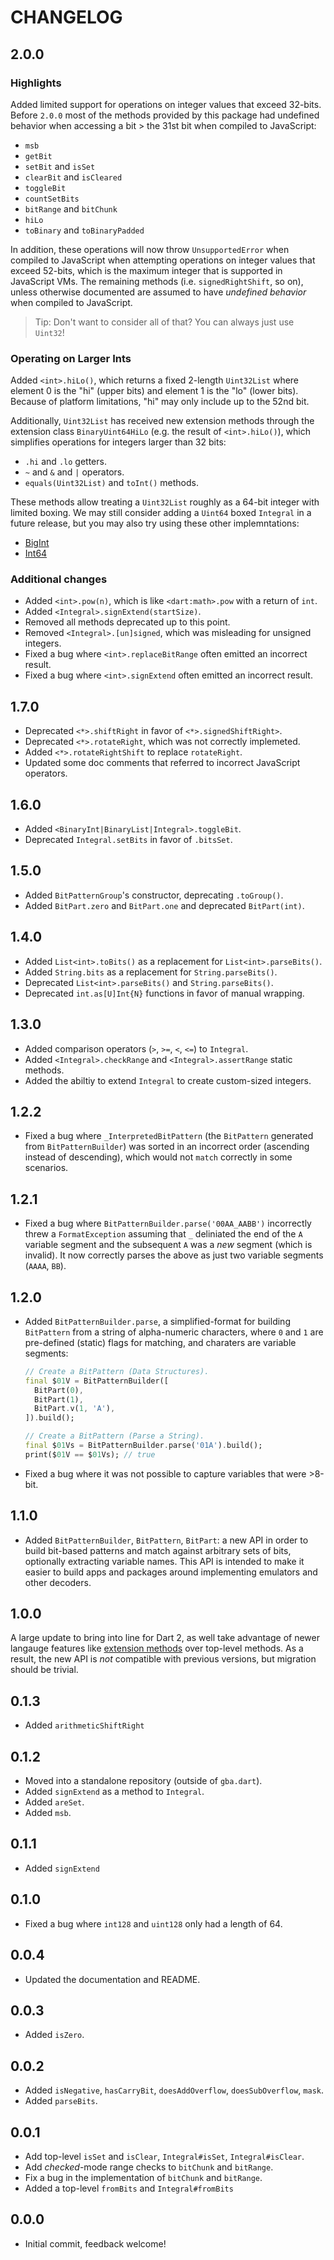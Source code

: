 # CHANGELOG

## 2.0.0

### Highlights

Added limited support for operations on integer values that exceed 32-bits.
Before `2.0.0` most of the methods provided by this package had undefined
behavior when accessing a bit > the 31st bit when compiled to JavaScript:

- `msb`
- `getBit`
- `setBit` and `isSet`
- `clearBit` and `isCleared`
- `toggleBit`
- `countSetBits`
- `bitRange` and `bitChunk`
- `hiLo`
- `toBinary` and `toBinaryPadded`

In addition, these operations will now throw `UnsupportedError` when compiled
to JavaScript when attempting operations on integer values that exceed 52-bits,
which is the maximum integer that is supported in JavaScript VMs. The remaining
methods (i.e. `signedRightShift`, so on), unless otherwise documented are
assumed to have _undefined behavior_ when compiled to JavaScript.

> Tip: Don't want to consider all of that? You can always just use `Uint32`!

### Operating on Larger Ints

Added `<int>.hiLo()`, which returns a fixed 2-length `Uint32List` where
element 0 is the "hi" (upper bits) and element 1 is the "lo" (lower bits).
Because of platform limitations, "hi" may only include up to the 52nd bit.

Additionally, `Uint32List` has received new extension methods through the
extension class `BinaryUint64HiLo` (e.g. the result of `<int>.hiLo()`), which
simplifies operations for integers larger than 32 bits:

- `.hi` and `.lo` getters.
- `~` and `&` and `|` operators.
- `equals(Uint32List)` and `toInt()` methods.

These methods allow treating a `Uint32List` roughly as a 64-bit integer with
limited boxing. We may still consider adding a `Uint64` boxed `Integral` in a
future release, but you may also try using these other implemntations:

- [BigInt](https://api.dart.dev/stable/2.8.4/dart-core/BigInt-class.html)
- [Int64](https://pub.dev/documentation/fixnum/latest/fixnum/Int64-class.html)

### Additional changes

- Added `<int>.pow(n)`, which is like `<dart:math>.pow` with a return of `int`.
- Added `<Integral>.signExtend(startSize)`.
- Removed all methods deprecated up to this point.
- Removed `<Integral>.[un]signed`, which was misleading for unsigned integers.
- Fixed a bug where `<int>.replaceBitRange` often emitted an incorrect result.
- Fixed a bug where `<int>.signExtend` often emitted an incorrect result.

## 1.7.0

- Deprecated `<*>.shiftRight` in favor of `<*>.signedShiftRight>`.
- Deprecated `<*>.rotateRight`, which was not correctly implemeted.
- Added `<*>.rotateRightShift` to replace `rotateRight`.
- Updated some doc comments that referred to incorrect JavaScript operators.

## 1.6.0

- Added `<BinaryInt|BinaryList|Integral>.toggleBit`.
- Deprecated `Integral.setBits` in favor of `.bitsSet`.

## 1.5.0

- Added `BitPatternGroup`'s constructor, deprecating `.toGroup()`.
- Added `BitPart.zero` and `BitPart.one` and deprecated `BitPart(int)`.

## 1.4.0

- Added `List<int>.toBits()` as a replacement for `List<int>.parseBits()`.
- Added `String.bits` as a replacement for `String.parseBits()`.
- Deprecated `List<int>.parseBits()` and `String.parseBits()`.
- Deprecated `int.as[U]Int{N}` functions in favor of manual wrapping.

## 1.3.0

- Added comparison operators (`>`, `>=`, `<`, `<=`) to `Integral`.
- Added `<Integral>.checkRange` and `<Integral>.assertRange` static methods.
- Added the abiltiy to extend `Integral` to create custom-sized integers.

## 1.2.2

- Fixed a bug where `_InterpretedBitPattern` (the `BitPattern` generated from
  `BitPatternBuilder`) was sorted in an incorrect order (ascending instead of
  descending), which would not `match` correctly in some scenarios.

## 1.2.1

- Fixed a bug where `BitPatternBuilder.parse('00AA_AABB')` incorrectly threw a
  `FormatException` assuming that `_` deliniated the end of the `A` variable
  segment and the subsequent `A` was a _new_ segment (which is invalid). It now
  correctly parses the above as just two variable segments (`AAAA`, `BB`).

## 1.2.0

- Added `BitPatternBuilder.parse`, a simplified-format for building `BitPattern`
  from a string of alpha-numeric characters, where `0` and `1` are pre-defined
  (static) flags for matching, and charaters are variable segments:

  ```dart
  // Create a BitPattern (Data Structures).
  final $01V = BitPatternBuilder([
    BitPart(0),
    BitPart(1),
    BitPart.v(1, 'A'),
  ]).build();

  // Create a BitPattern (Parse a String).
  final $01Vs = BitPatternBuilder.parse('01A').build();
  print($01V == $01Vs); // true
  ```

- Fixed a bug where it was not possible to capture variables that were >8-bit.

## 1.1.0

- Added `BitPatternBuilder`, `BitPattern`, `BitPart`: a new API in order to
  build bit-based patterns and match against arbitrary sets of bits, optionally
  extracting variable names. This API is intended to make it easier to build
  apps and packages around implementing emulators and other decoders.

## 1.0.0

A large update to bring into line for Dart 2, as well take advantage of newer
langauge features like
[extension methods](https://dart.dev/guides/language/extension-methods) over
top-level methods. As a result, the new API is _not_ compatible with previous
versions, but migration should be trivial.

## 0.1.3

- Added `arithmeticShiftRight`

## 0.1.2

- Moved into a standalone repository (outside of `gba.dart`).
- Added `signExtend` as a method to `Integral`.
- Added `areSet`.
- Added `msb`.

## 0.1.1

- Added `signExtend`

## 0.1.0

- Fixed a bug where `int128` and `uint128` only had a length of 64.

## 0.0.4

- Updated the documentation and README.

## 0.0.3

- Added `isZero`.

## 0.0.2

- Added `isNegative`, `hasCarryBit`, `doesAddOverflow`, `doesSubOverflow`,
  `mask`.
- Added `parseBits`.

## 0.0.1

- Add top-level `isSet` and `isClear`, `Integral#isSet`, `Integral#isClear`.
- Add _checked_-mode range checks to `bitChunk` and `bitRange`.
- Fix a bug in the implementation of `bitChunk` and `bitRange`.
- Added a top-level `fromBits` and `Integral#fromBits`

## 0.0.0

- Initial commit, feedback welcome!
